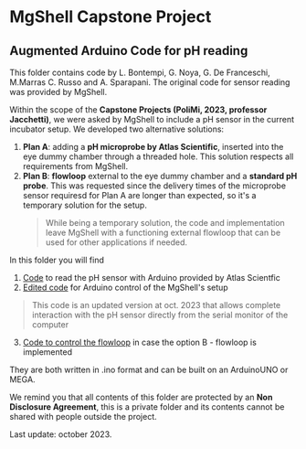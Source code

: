 # MgShell Capstone Project

## Augmented Arduino Code for pH reading

This folder contains code by L. Bontempi, G. Noya, G. De Franceschi, M.Marras C. Russo and A. Sparapani. The original code for sensor reading was provided by MgShell.

Within the scope of the **Capstone Projects (PoliMi, 2023, professor Jacchetti)**, we were asked by MgShell to include a pH sensor in the current incubator setup. We developed two alternative solutions:

1. **Plan A**: adding a **pH microprobe by Atlas Scientific**, inserted into the eye dummy chamber through a threaded hole. This solution respects all requirements from MgShell.
2. **Plan B**: **flowloop** external to the eye dummy chamber and a **standard pH probe**. This was requested since the delivery times of the microprobe sensor requiresd for Plan A are longer than expected, so it's a temporary solution for the setup.
   > While being a temporary solution, the code and implementation leave MgShell with a functioning external flowloop that can be used for other applications if needed.

In this folder you will find

1. [Code](/MgShell_Capstone_2023/arduino_UNO_pH_sample_code/arduino_UNO_pH_sample_code.ino) to read the pH sensor with Arduino provided by Atlas Scientfic
2. [Edited code](/mgshellCode_oct23/mgshellCode_oct23.ino) for Arduino control of the MgShell's setup
> This code is an updated version at oct. 2023 that allows complete interaction with the pH sensor directly from the serial monitor of the computer 
3. [Code to control the flowloop](/MgShell_Capstone_2023/main/main.ino) in case the option B - flowloop is implemented

They are both written in .ino format and can be built on an ArduinoUNO or MEGA.

We remind you that all contents of this folder are protected by an **Non Disclosure Agreement**, this is a private folder and its contents cannot be shared with people outside the project.

Last update: october 2023.